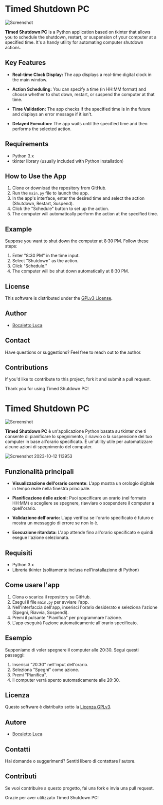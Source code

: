 # Timed Shutdown PC

![Screenshot](screenshot.png)

**Timed Shutdown PC** is a Python application based on tkinter that allows you to schedule the shutdown, restart, or suspension of your computer at a specified time. It's a handy utility for automating computer shutdown actions.

## Key Features

- **Real-time Clock Display:** The app displays a real-time digital clock in the main window.

- **Action Scheduling:** You can specify a time (in HH:MM format) and choose whether to shut down, restart, or suspend the computer at that time.

- **Time Validation:** The app checks if the specified time is in the future and displays an error message if it isn't.

- **Delayed Execution:** The app waits until the specified time and then performs the selected action.

## Requirements

- Python 3.x
- tkinter library (usually included with Python installation)

## How to Use the App

1. Clone or download the repository from GitHub.
2. Run the `main.py` file to launch the app.
3. In the app's interface, enter the desired time and select the action (Shutdown, Restart, Suspend).
4. Click the "Schedule" button to set up the action.
5. The computer will automatically perform the action at the specified time.

## Example

Suppose you want to shut down the computer at 8:30 PM. Follow these steps:

1. Enter "8:30 PM" in the time input.
2. Select "Shutdown" as the action.
3. Click "Schedule."
4. The computer will be shut down automatically at 8:30 PM.

## License

This software is distributed under the [GPLv3 License](LICENSE).

## Author

- [Bocaletto Luca](https://github.com/elektronoide)

## Contact

Have questions or suggestions? Feel free to reach out to the author.

## Contributions

If you'd like to contribute to this project, fork it and submit a pull request.

Thank you for using Timed Shutdown PC!

# Timed Shutdown PC

![Screenshot](screenshot.png)

**Timed Shutdown PC** è un'applicazione Python basata su tkinter che ti consente di pianificare lo spegnimento, il riavvio o la sospensione del tuo computer in base all'orario specificato. È un'utility utile per automatizzare alcune azioni di spegnimento del computer.

![Screenshot 2023-10-12 113953](https://github.com/elektronoide/Timed-Shutdown-PC/assets/134635227/3e820e0e-766a-4f37-8fa2-c6dc912b57d4)

## Funzionalità principali

- **Visualizzazione dell'orario corrente:** L'app mostra un orologio digitale in tempo reale nella finestra principale.

- **Pianificazione delle azioni:** Puoi specificare un orario (nel formato HH:MM) e scegliere se spegnere, riavviare o sospendere il computer a quell'orario.

- **Validazione dell'orario:** L'app verifica se l'orario specificato è futuro e mostra un messaggio di errore se non lo è.

- **Esecuzione ritardata:** L'app attende fino all'orario specificato e quindi esegue l'azione selezionata.

## Requisiti

- Python 3.x
- Libreria tkinter (solitamente inclusa nell'installazione di Python)

## Come usare l'app

1. Clona o scarica il repository su GitHub.
2. Esegui il file `main.py` per avviare l'app.
3. Nell'interfaccia dell'app, inserisci l'orario desiderato e seleziona l'azione (Spegni, Riavvia, Sospendi).
4. Premi il pulsante "Pianifica" per programmare l'azione.
5. L'app eseguirà l'azione automaticamente all'orario specificato.

## Esempio

Supponiamo di voler spegnere il computer alle 20:30. Segui questi passaggi:

1. Inserisci "20:30" nell'input dell'orario.
2. Seleziona "Spegni" come azione.
3. Premi "Pianifica".
4. Il computer verrà spento automaticamente alle 20:30.

## Licenza

Questo software è distribuito sotto la [Licenza GPLv3](LICENSE).

## Autore

- [Bocaletto Luca](https://github.com/elektronoide)

## Contatti

Hai domande o suggerimenti? Sentiti libero di contattare l'autore.

## Contributi

Se vuoi contribuire a questo progetto, fai una fork e invia una pull request.

Grazie per aver utilizzato Timed Shutdown PC!
